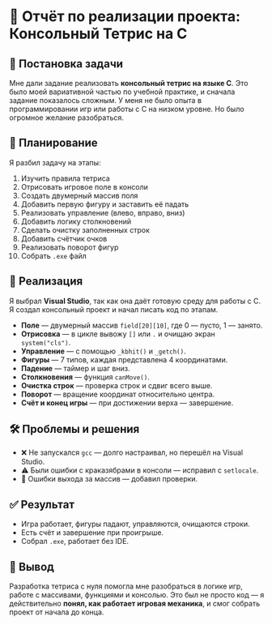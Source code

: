 # 📄 Отчёт по реализации проекта: Консольный Тетрис на C

## 🎯 Постановка задачи
Мне дали задание реализовать **консольный тетрис на языке C**. Это было моей вариативной частью по учебной практике, и сначала задание показалось сложным. У меня не было опыта в программировании игр или работы с C на низком уровне. Но было огромное желание разобраться.

## 🧠 Планирование
Я разбил задачу на этапы:

1. Изучить правила тетриса
2. Отрисовать игровое поле в консоли
3. Создать двумерный массив поля
4. Добавить первую фигуру и заставить её падать
5. Реализовать управление (влево, вправо, вниз)
6. Добавить логику столкновений
7. Сделать очистку заполненных строк
8. Добавить счётчик очков
9. Реализовать поворот фигур
10. Собрать `.exe` файл

## 🔧 Реализация
Я выбрал **Visual Studio**, так как она даёт готовую среду для работы с C. Я создал консольный проект и начал писать код по этапам.

- **Поле** — двумерный массив `field[20][10]`, где 0 — пусто, 1 — занято.
- **Отрисовка** — в цикле вывожу `[]` или `.` и очищаю экран `system("cls")`.
- **Управление** — с помощью `_kbhit()` и `_getch()`.
- **Фигуры** — 7 типов, каждая представлена 4 координатами.
- **Падение** — таймер и шаг вниз.
- **Столкновения** — функция `canMove()`.
- **Очистка строк** — проверка строк и сдвиг всего выше.
- **Поворот** — вращение координат относительно центра.
- **Счёт и конец игры** — при достижении верха — завершение.

## 🛠 Проблемы и решения
- ❌ Не запускался `gcc` — долго настраивал, но перешёл на Visual Studio.
- ⚠ Были ошибки с краказябрами в консоли — исправил с `setlocale`.
- 🐞 Ошибки выхода за массив — добавил проверки.

## ✅ Результат
- Игра работает, фигуры падают, управляются, очищаются строки.
- Есть счёт и завершение при проигрыше.
- Собрал `.exe`, работает без IDE.

## 📌 Вывод
Разработка тетриса с нуля помогла мне разобраться в логике игр, работе с массивами, функциями и консолью. Это был не просто код — я действительно **понял, как работает игровая механика**, и смог собрать проект от начала до конца.

